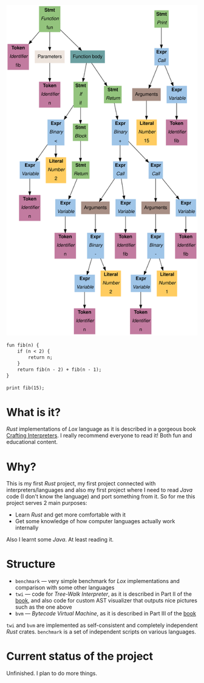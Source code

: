 ![An Abstract Syntax Tree (AST) for a definition of a function that calculates Fibonacci numbers using naive recursive approach and a call to this function with argument *15* result of which is then passed to a *Print* statement.](twi/gallery/readme/main.svg)

```
fun fib(n) {
    if (n < 2) {
        return n;
    }
    return fib(n - 2) + fib(n - 1);
}

print fib(15);
```

# What is it?

*Rust* implementations of *Lox* language as it is described in a
gorgeous book
[Crafting Interpreters](https://craftinginterpreters.com/).
I really recommend everyone to read it! Both fun and educational content.

# Why?

This is my first *Rust* project, my first project connected with interpreters/languages and
also my first project where I need to read *Java* code (I don't know the language) and port something from it.
So for me this project serves 2 main purposes:

- Learn *Rust* and get more comfortable with it
- Get some knowledge of how computer languages actually work internally

Also I learnt some *Java*. At least reading it.

# Structure

- `benchmark` — very simple benchmark for *Lox* implementations and comparison with some other languages
- `twi` — code for *Tree-Walk Interpreter*, as it is described in Part II of the [book](https://craftinginterpreters.com/),
   and also code for custom AST visualizer that outputs nice pictures such as the one above
- `bvm` — *Bytecode Virtual Machine*, as it is described in Part III of the [book](https://craftinginterpreters.com/)

`twi` and `bvm` are implemented as self-consistent and completely independent *Rust* crates.
`benchmark` is a set of independent scripts on various languages.

# Current status of the project

Unfinished. I plan to do more things.
